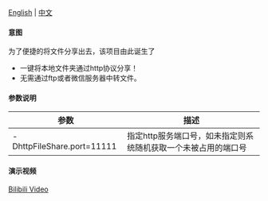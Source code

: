 [English](README.md) | [中文](README_zh.md)

#### 意图

为了便捷的将文件分享出去，该项目由此诞生了

* 一键将本地文件夹通过http协议分享！
* 无需通过ftp或者微信服务器中转文件。

#### 参数说明

| 参数                         | 描述                                |
|----------------------------|-----------------------------------|
| -DhttpFileShare.port=11111 | 指定http服务端口号，如未指定则系统随机获取一个未被占用的端口号 |


#### 演示视频

[Bilibili Video](https://www.bilibili.com/video/BV1XHTezDEDC/)